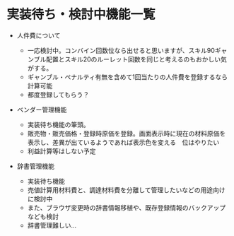 # 実装待ち・検討中機能一覧

- 人件費について
  - 一応検討中。コンバイン回数位なら出せると思いますが、スキル90ギャンブル配置とスキル20のルーレット回数を同じと考えるのもおかしい気がする。
  - ギャンブル・ペナルティ有無を含めて1回当たりの人件費を登録するなら計算可能
  - 都度登録してもらう？

- ベンダー管理機能
  - 実装待ち機能の筆頭。
  - 販売物・販売価格・登録時原価を登録。画面表示時に現在の材料原価を表示し、差異が出ているようであれば表示色を変える　位はやりたい
  - 利益計算等はしない予定

- 辞書管理機能
  - 実装待ち機能
  - 売値計算用材料費と、調達材料費を分離して管理したいなどの用途向けに検討中
  - また、ブラウザ変更時の辞書情報移植や、既存登録情報のバックアップなども検討
  - 辞書管理難しい…

